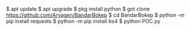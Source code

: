 $ apt update
$ apt upgrade
$ pkg install python
$ got clone https://github.com/Aryagen/BandarBokep
$ cd BandarBokep
$ python -m pip install requests
$ python -m pip install bs4
$ python POC.py

